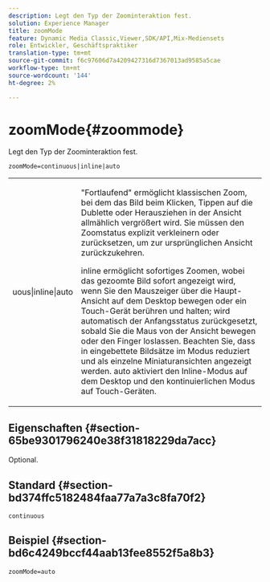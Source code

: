 ```yaml
---
description: Legt den Typ der Zoominteraktion fest.
solution: Experience Manager
title: zoomMode
feature: Dynamic Media Classic,Viewer,SDK/API,Mix-Mediensets
role: Entwickler, Geschäftspraktiker
translation-type: tm+mt
source-git-commit: f6c97606d7a4209427316d7367013ad9585a5cae
workflow-type: tm+mt
source-wordcount: '144'
ht-degree: 2%

---
```



# zoomMode{#zoommode}

Legt den Typ der Zoominteraktion fest.

`zoomMode=continuous|inline|auto`

<table id="table_E314540D347D47699C04EB80D20C0721"> 
 <tbody> 
  <tr> 
   <td colname="col1"> <p> <span class="codeph"> uous|inline|auto  </span> </p> </td> 
   <td colname="col2"> <p> <span class="codeph"> "Fortlaufend" </span> ermöglicht klassischen Zoom, bei dem das Bild beim Klicken, Tippen auf die Dublette oder Herausziehen in der Ansicht allmählich vergrößert wird. Sie müssen den Zoomstatus explizit verkleinern oder zurücksetzen, um zur ursprünglichen Ansicht zurückzukehren. </p> <p> <span class="codeph"> inline  </span> ermöglicht sofortiges Zoomen, wobei das gezoomte Bild sofort angezeigt wird, wenn Sie den Mauszeiger über die Haupt-Ansicht auf dem Desktop bewegen oder ein Touch-Gerät berühren und halten; wird automatisch der Anfangsstatus zurückgesetzt, sobald Sie die Maus von der Ansicht bewegen oder den Finger loslassen. Beachten Sie, dass in <span class="codeph"> eingebettete Bildsätze im Modus </span> reduziert und als einzelne Miniaturansichten angezeigt werden. <span class="codeph"> auto  </span> aktiviert den Inline-Modus auf dem Desktop und den kontinuierlichen Modus auf Touch-Geräten. </p> </td> 
  </tr> 
 </tbody> 
</table>

## Eigenschaften {#section-65be9301796240e38f31818229da7acc}

Optional.

## Standard {#section-bd374ffc5182484faa77a7a3c8fa70f2}

`continuous`

## Beispiel {#section-bd6c4249bccf44aab13fee8552f5a8b3}

`zoomMode=auto`
